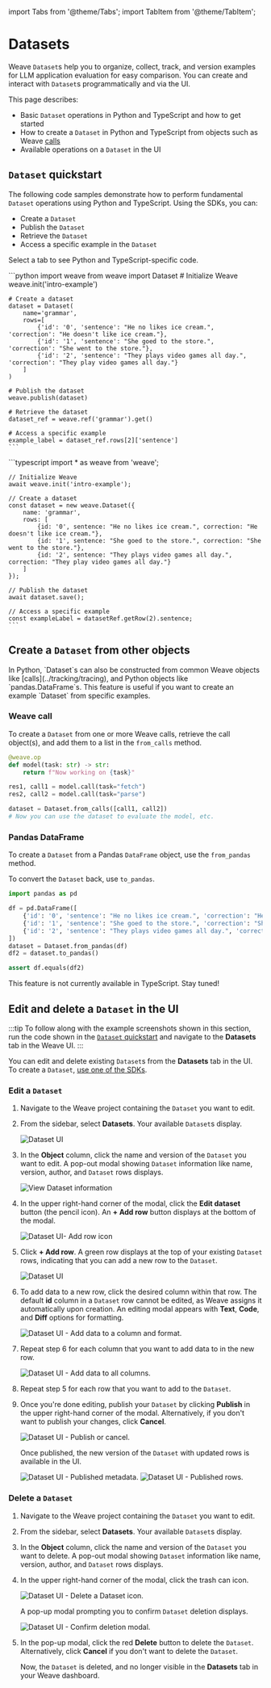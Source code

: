 import Tabs from '@theme/Tabs';
import TabItem from '@theme/TabItem';

# Datasets

Weave `Dataset`s help you to organize, collect, track, and version examples for LLM application evaluation for easy comparison. You can create and interact with `Dataset`s programmatically and via the UI. 

This page describes:

- Basic `Dataset` operations in Python and TypeScript and how to get started  
- How to create a `Dataset` in Python and TypeScript from objects such as Weave [calls](../tracking/tracing)
- Available operations on a `Dataset` in the UI

## `Dataset` quickstart

The following code samples demonstrate how to perform fundamental `Dataset` operations using Python and TypeScript. Using the SDKs, you can:

- Create a `Dataset`
- Publish the `Dataset`
- Retrieve the `Dataset`
- Access a specific example in the `Dataset`

Select a tab to see Python and TypeScript-specific code. 

<Tabs groupId="programming-language" queryString>
  <TabItem value="python" label="Python" default>
    ```python
    import weave
    from weave import Dataset
    # Initialize Weave
    weave.init('intro-example')

    # Create a dataset
    dataset = Dataset(
        name='grammar',
        rows=[
            {'id': '0', 'sentence': "He no likes ice cream.", 'correction': "He doesn't like ice cream."},
            {'id': '1', 'sentence': "She goed to the store.", 'correction': "She went to the store."},
            {'id': '2', 'sentence': "They plays video games all day.", 'correction': "They play video games all day."}
        ]
    )

    # Publish the dataset
    weave.publish(dataset)

    # Retrieve the dataset
    dataset_ref = weave.ref('grammar').get()

    # Access a specific example
    example_label = dataset_ref.rows[2]['sentence']
    ```

  </TabItem>
  <TabItem value="typescript" label="TypeScript">
    ```typescript
    import * as weave from 'weave';

    // Initialize Weave
    await weave.init('intro-example');

    // Create a dataset
    const dataset = new weave.Dataset({
        name: 'grammar',
        rows: [
            {id: '0', sentence: "He no likes ice cream.", correction: "He doesn't like ice cream."},
            {id: '1', sentence: "She goed to the store.", correction: "She went to the store."},
            {id: '2', sentence: "They plays video games all day.", correction: "They play video games all day."}
        ]
    });

    // Publish the dataset
    await dataset.save();

    // Access a specific example
    const exampleLabel = datasetRef.getRow(2).sentence;
    ```

  </TabItem>
</Tabs>

## Create a `Dataset` from other objects

<Tabs groupId="programming-language" queryString>
  <TabItem value="python" label="Python" default>
  In Python, `Dataset`s can also be constructed from common Weave objects like [calls](../tracking/tracing), and Python objects like `pandas.DataFrame`s. This feature is useful if you want to create an example `Dataset` from specific examples.

  ### Weave call

  To create a `Dataset` from one or more Weave calls, retrieve the call object(s), and add them to a list in the `from_calls` method.

  ```python
  @weave.op
  def model(task: str) -> str:
      return f"Now working on {task}"

  res1, call1 = model.call(task="fetch")
  res2, call2 = model.call(task="parse")

  dataset = Dataset.from_calls([call1, call2])
  # Now you can use the dataset to evaluate the model, etc.
  ```

  ### Pandas DataFrame

  To create a `Dataset` from a Pandas `DataFrame` object, use the `from_pandas` method. 

  To convert the `Dataset` back, use `to_pandas`.

  ```python
  import pandas as pd

  df = pd.DataFrame([
      {'id': '0', 'sentence': "He no likes ice cream.", 'correction': "He doesn't like ice cream."},
      {'id': '1', 'sentence': "She goed to the store.", 'correction': "She went to the store."},
      {'id': '2', 'sentence': "They plays video games all day.", 'correction': "They play video games all day."}
  ])
  dataset = Dataset.from_pandas(df)
  df2 = dataset.to_pandas()

  assert df.equals(df2)
  ```

  </TabItem>
  <TabItem value="typescript" label="TypeScript">
   This feature is not currently available in TypeScript.  Stay tuned!
  </TabItem>
</Tabs>

## Edit and delete a `Dataset` in the UI

:::tip
To follow along with the example screenshots shown in this section, run the code shown in the [`Dataset` quickstart](#dataset-quickstart) and navigate to the **Datasets** tab in the Weave UI.
:::

You can edit and delete existing `Dataset`s from the **Datasets** tab in the UI. To create a `Dataset`, [use one of the SDKs](#dataset-quickstart). 

### Edit a `Dataset` 

1. Navigate to the Weave project containing the `Dataset` you want to edit.
2. From the sidebar, select **Datasets**. Your available `Dataset`s display.

   ![Dataset UI](./imgs/datasetui.png)

3. In the **Object** column, click the name and version of the `Dataset` you want to edit. A pop-out modal showing `Dataset` information like name, version, author, and `Dataset` rows displays.

   ![View `Dataset` information](./imgs/datasetui-popout.png)

4. In the upper right-hand corner of the modal, click the **Edit dataset** button (the pencil icon). An **+ Add row** button displays at the bottom of the modal.

    ![`Dataset` UI- Add row icon](./imgs/datasetui-popout-edit.png)

5. Click **+ Add row**. A green row displays at the top of your existing `Dataset` rows, indicating that you can add a new row to the `Dataset`. 

    ![`Dataset` UI](./imgs/datasetui-popout-edit-green.png)

6. To add data to a new row, click the desired column within that row. The default **id** column in a `Dataset` row cannot be edited, as Weave assigns it automatically upon creation. An editing modal appears with **Text**, **Code**, and **Diff** options for formatting.

    ![`Dataset` UI - Add data to a column and format.](./imgs/datasetui-popout-edit-addcol.png)

7. Repeat step 6 for each column that you want to add data to in the new row. 

    ![`Dataset` UI - Add data to all columns.](./imgs/datasetui-popout-edit-colsadded.png)

8. Repeat step 5 for each row that you want to add to the `Dataset`.

9. Once you're done editing, publish your `Dataset` by clicking **Publish** in the upper right-hand corner of the modal. Alternatively, if you don't want to publish your changes, click **Cancel**. 

    ![`Dataset` UI - Publish or cancel.](./imgs/datasetui-popout-edit-publish.png)

   Once published, the new version of the `Dataset` with updated rows is available in the UI. 

     ![`Dataset` UI - Published metadata.](./imgs/datasetui-popout-edit-published-meta.png)
     ![`Dataset` UI - Published rows.](./imgs/datasetui-popout-edit-published-rows.png)
   
### Delete a `Dataset`

1. Navigate to the Weave project containing the `Dataset` you want to edit.
2. From the sidebar, select **Datasets**. Your available `Dataset`s display.
3. In the **Object** column, click the name and version of the `Dataset` you want to delete. A pop-out modal showing `Dataset` information like name, version, author, and `Dataset` rows displays.

4. In the upper right-hand corner of the modal, click the trash can icon. 

   ![`Dataset` UI - Delete a `Dataset` icon.](./imgs/dataset-trashcan.png)

   A pop-up modal prompting you to confirm `Dataset` deletion displays. 

   ![`Dataset` UI - Confirm deletion modal.](./imgs/datasetui-delete-modal.png)

5. In the pop-up modal, click the red **Delete** button to delete the `Dataset`. Alternatively, click **Cancel** if you don't want to delete the `Dataset`. 

   Now, the `Dataset` is deleted, and no longer visible in the **Datasets** tab in your Weave dashboard.